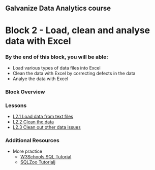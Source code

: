 ## Galvanize Data Analytics course
# Block 2 - Load, clean and analyse data with Excel

### By the end of this block, you will be able:
* Load various types of data files into Excel
* Clean the data with Excel by correcting defects in the data
* Analye the data with Excel 

### Block Overview 


### Lessons

* [L2.1 Load data from text files](L2.1-Load_data_from_text_files.md) <br>
* [L2.2 Clean the data](L2.2-Clean_the_data.md) <br>
* [L2.3 Clean out other data issues](L2.3-Clean_out_other_data_issues) <br>

### Additional Resources

* More practice
  * [W3Schools SQL Tutorial](https://www.w3schools.com/sql/default.asp)
  * [SQLZoo Tutorial](http://sqlzoo.net/)j
